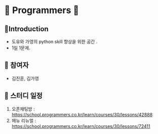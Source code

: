 
# 📝 Programmers 📝

## 📌Introduction
- 도유와 가영의 python skill 향상을 위한 공간 .<br>
- 1일 1문제.<br>

## 📌 참여자
- 김진훈, 김가영<br>

## 📌 스터디 일정 
 1. 오픈채팅방 : https://school.programmers.co.kr/learn/courses/30/lessons/42888<br>
 2. 메뉴 리뉴얼 : https://school.programmers.co.kr/learn/courses/30/lessons/72411<br>

